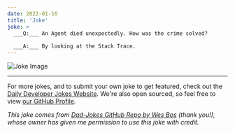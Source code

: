 ```yaml
---
date: 2022-01-16
title: 'Joke'
joke: >
  ___Q:___ An Agent died unexpectedly. How was the crime solved?
  
  ___A:___ By looking at the Stack Trace.
---
```



![Joke Image](https://private.xtrp.io/projects/DailyDeveloperJokes/public_image_server/images/5e125947cfb29.png)

---

For more jokes, and to submit your own joke to get featured, check out the [Daily Developer Jokes Website](https://dailydeveloperjokes.github.io/). We're also open sourced, so feel free to view [our GitHub Profile](https://github.com/dailydeveloperjokes).


_This joke comes from [Dad-Jokes GitHub Repo by Wes Bos](https://github.com/wesbos/dad-jokes) (thank you!), whose owner has given me permission to use this joke with credit._

<!--
Joke text:
**Q:** An Agent died unexpectedly. How was the crime solved?

**A:** By looking at the Stack Trace.
 -->


